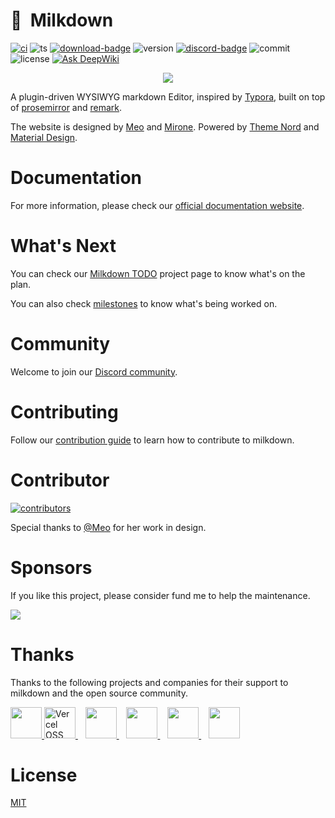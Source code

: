 # :baby_bottle:&nbsp;&nbsp;Milkdown

[![ci][ci-badge]][ci-link]
![ts][ts-badge]
[![download-badge]][download-link]
![version][version-badge]
[![discord-badge]][discord-link]
![commit][commit-badge]
![license][license-badge]
[![Ask DeepWiki](https://deepwiki.com/badge.svg)](https://deepwiki.com/Milkdown/milkdown)

<div align="center">
  <img src="/assets/logo.svg" />
</div>

A plugin-driven WYSIWYG markdown Editor, inspired by [Typora](https://typora.io/),
built on top of [prosemirror](https://prosemirror.net/) and [remark](https://github.com/remarkjs/remark).

The website is designed by [Meo](https://meo.cool/) and [Mirone](https://github.com/Saul-Mirone).
Powered by [Theme Nord](https://www.nordtheme.com/) and [Material Design](https://material.io/design).

# Documentation

For more information, please check our [official documentation website](https://milkdown.dev/).

# What's Next

You can check our [Milkdown TODO](https://github.com/orgs/Milkdown/projects/1) project page to know what's on the plan.

You can also check [milestones](https://github.com/Milkdown/milkdown/milestones) to know what's being worked on.

# Community

Welcome to join our [Discord community][discord-link].

# Contributing

Follow our [contribution guide](https://github.com/Milkdown/milkdown/blob/main/CONTRIBUTING.md) to learn how to contribute to milkdown.

# Contributor

<a href="https://github.com/Milkdown/milkdown/graphs/contributors">
  <img src="https://opencollective.com/milkdown/contributors.svg?width=890&button=false" alt="contributors">
</a>

Special thanks to [@Meo](https://meo.cool/) for her work in design.

# Sponsors

If you like this project, please consider fund me to help the maintenance.

<a href="https://github.com/sponsors/Saul-Mirone">
  <img src="/../../../../Saul-Mirone/Saul-Mirone/blob/main/sponsors.svg">
</a>

# Thanks

Thanks to the following projects and companies for their support to milkdown and the open source community.

<a href="https://jb.gg/OpenSource">
  <img src="https://resources.jetbrains.com/storage/products/company/brand/logos/jetbrains.svg" height="50" />
</a>

<a href="https://vercel.com/oss">
  <img alt="Vercel OSS Program" src="https://vercel.com/oss/program-badge.svg" height="50" />
</a>
&nbsp;&nbsp;
<a href="https://www.cypress.io/">
  <img src="/assets/cypress.svg" height="50" />
</a>
&nbsp;&nbsp;
<a href="https://nx.dev/">
  <img src="/assets/nx.svg" height="50" />
</a>
&nbsp;&nbsp;
<a href="https://www.algolia.com/">
  <img src="/assets/algolia.svg" height="50" />
</a>
&nbsp;&nbsp;
<a href="https://vercel.com/milkdown?utm_source=milkdown&utm_campaign=oss">
  <img src="/assets/vercel.svg" height="50" />
</a>

# License

[MIT](/LICENSE)

[ci-badge]: https://github.com/Milkdown/milkdown/actions/workflows/ci.yml/badge.svg
[ci-link]: https://github.com/Milkdown/milkdown/actions/workflows/ci.yml
[ts-badge]: https://badgen.net/badge/-/TypeScript/blue?icon=typescript&label
[download-badge]: https://img.shields.io/npm/dm/@milkdown/core
[download-link]: https://www.npmjs.com/search?q=%40milkdown
[version-badge]: https://img.shields.io/npm/v/@milkdown/core
[commit-badge]: https://img.shields.io/github/commit-activity/m/Milkdown/milkdown
[license-badge]: https://img.shields.io/github/license/Milkdown/milkdown
[discord-badge]: https://img.shields.io/discord/870181036041060352
[discord-link]: https://discord.gg/SdMnrSMyBX
[vercel-oss-badge]: https://vercel.com/oss/program-badge.svg
